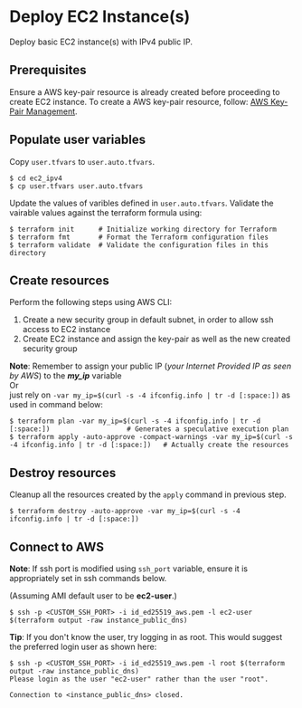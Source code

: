 # Deploy EC2 Instance(s)
Deploy basic EC2 instance(s) with IPv4 public IP.

## Prerequisites
Ensure a AWS key-pair resource is already created before proceeding to create EC2 instance.
To create a AWS key-pair resource, follow: [AWS Key-Pair Management](../key_management/README.md#AWS_Key-Pair_Management).

## Populate user variables
Copy `user.tfvars` to `user.auto.tfvars`.
```shell
$ cd ec2_ipv4
$ cp user.tfvars user.auto.tfvars
```

Update the values of varibles defined in `user.auto.tfvars`.
Validate the vairable values against the terraform formula using:
```shell
$ terraform init      # Initialize working directory for Terraform
$ terraform fmt       # Format the Terraform configuration files
$ terraform validate  # Validate the configuration files in this directory
```

## Create resources
Perform the following steps using AWS CLI:
1. Create a new security group in default subnet, in order to allow ssh access to EC2 instance
2. Create EC2 instance and assign the key-pair as well as the new created security group

**Note**: Remember to assign your public IP (_your Internet Provided IP as seen by AWS_) to the **_my_ip_** variable
</br>Or
</br>just rely on `-var my_ip=$(curl -s -4 ifconfig.info | tr -d [:space:])` as used in command below:

```shell
$ terraform plan -var my_ip=$(curl -s -4 ifconfig.info | tr -d [:space:])                   # Generates a speculative execution plan
$ terraform apply -auto-approve -compact-warnings -var my_ip=$(curl -s -4 ifconfig.info | tr -d [:space:])   # Actually create the resources
```

## Destroy resources
Cleanup all the resources created by the `apply` command in previous step.
```shell
$ terraform destroy -auto-approve -var my_ip=$(curl -s -4 ifconfig.info | tr -d [:space:])
```

## Connect to AWS
**Note**: If ssh port is modified using `ssh_port` variable, ensure it is appropriately set in ssh commands below.

(Assuming AMI default user to be **ec2-user**.)
```shell
$ ssh -p <CUSTOM_SSH_PORT> -i id_ed25519_aws.pem -l ec2-user $(terraform output -raw instance_public_dns)
```

**Tip**: If you don't know the user, try logging in as root. This would suggest the preferred login user as shown here:

```shell
$ ssh -p <CUSTOM_SSH_PORT> -i id_ed25519_aws.pem -l root $(terraform output -raw instance_public_dns)
Please login as the user "ec2-user" rather than the user "root".

Connection to <instance_public_dns> closed.
```
